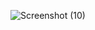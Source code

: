 ![Screenshot (10)](https://github.com/user-attachments/assets/de02f8b6-02bf-44d5-a28e-b94342dbbb20)
